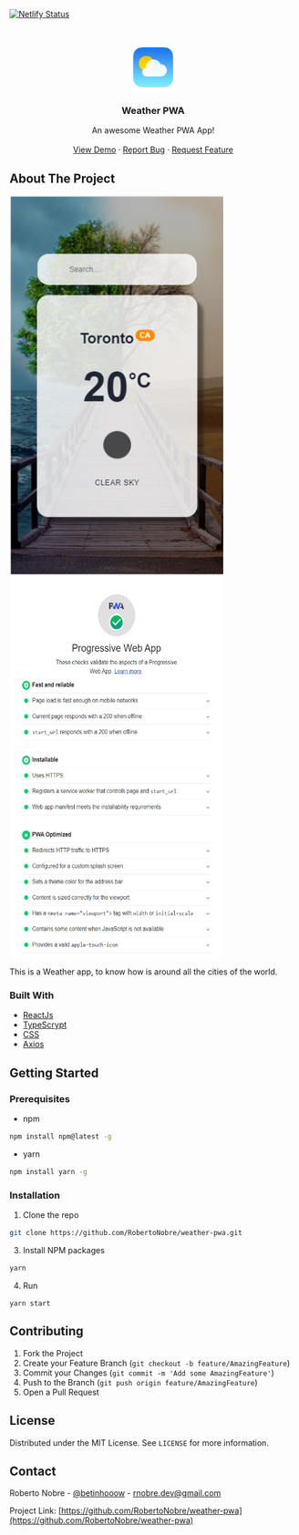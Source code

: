 [![Netlify Status](https://api.netlify.com/api/v1/badges/dbab6237-541e-43dd-977e-116c6059ae5f/deploy-status)](https://app.netlify.com/sites/kind-bohr-40c3e6/deploys)


<!-- PROJECT LOGO -->
<br />
<p align="center">
    <img src="public/images/logo.png" alt="Logo" width="80" height="80">

  <h3 align="center">Weather PWA</h3>

  <p align="center">
    An awesome Weather PWA App!
    <br />
    <br />
    <a href="https://kind-bohr-40c3e6.netlify.app/">View Demo</a>
    ·
    <a href="https://github.com/RobertoNobre/weather-pwa/issues">Report Bug</a>
    ·
    <a href="https://github.com/RobertoNobre/weather-pwa/issues">Request Feature</a>
  </p>
</p>

<!-- ABOUT THE PROJECT -->
## About The Project

<img src="public/images/print.png" alt="print" width="375" height="667">
<img src="public/images/pwa-report.png" alt="pwa-report" width="375" height="667">

This is a Weather app, to know how is around all the cities of the world.

### Built With

* [ReactJs](https://reactjs.org/)
* [TypeScrypt](https://www.typescriptlang.org/)
* [CSS](https://www.w3.org/Style/CSS/Overview.en.html)
* [Axios](https://github.com/axios/axios)


<!-- GETTING STARTED -->
## Getting Started

### Prerequisites

* npm
```sh
npm install npm@latest -g
```
* yarn
```sh
npm install yarn -g
```

### Installation

1. Clone the repo
```sh
git clone https://github.com/RobertoNobre/weather-pwa.git
```
3. Install NPM packages
```sh
yarn
```
4. Run
```JS
yarn start
```

<!-- CONTRIBUTING -->
## Contributing

1. Fork the Project
2. Create your Feature Branch (`git checkout -b feature/AmazingFeature`)
3. Commit your Changes (`git commit -m 'Add some AmazingFeature'`)
4. Push to the Branch (`git push origin feature/AmazingFeature`)
5. Open a Pull Request


<!-- LICENSE -->
## License

Distributed under the MIT License. See `LICENSE` for more information.



<!-- CONTACT -->
## Contact

Roberto Nobre - [@betinhooow](https://www.instagram.com/betinhooow) - rnobre.dev@gmail.com

Project Link: [https://github.com/RobertoNobre/weather-pwa](https://github.com/RobertoNobre/weather-pwa)